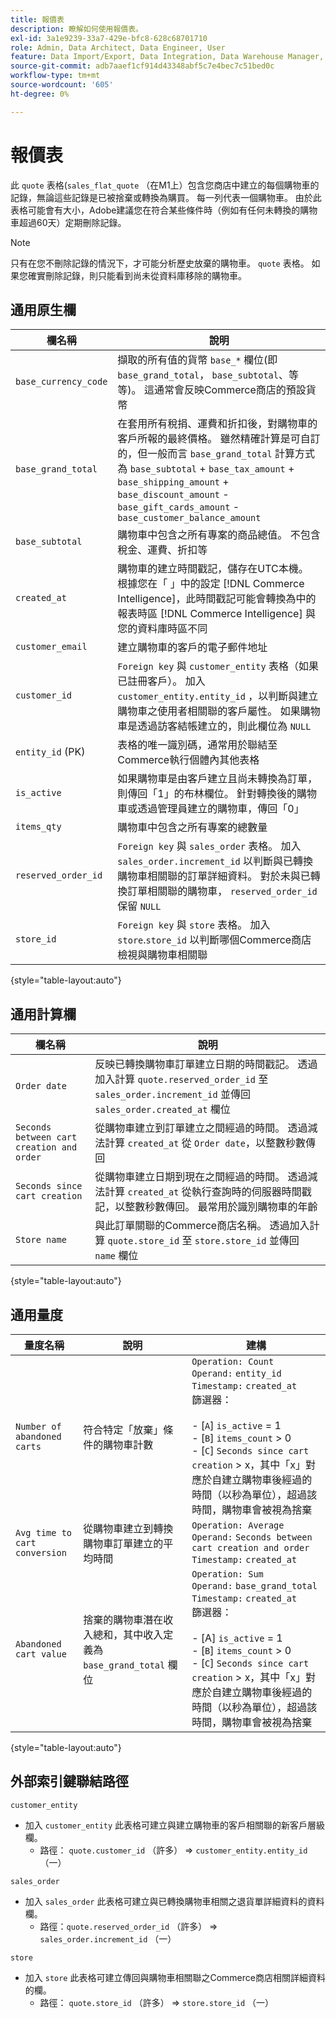 ```yaml
---
title: 報價表
description: 瞭解如何使用報價表。
exl-id: 3a1e9239-33a7-429e-bfc8-628c68701710
role: Admin, Data Architect, Data Engineer, User
feature: Data Import/Export, Data Integration, Data Warehouse Manager, Commerce Tables
source-git-commit: adb7aaef1cf914d43348abf5c7e4bec7c51bed0c
workflow-type: tm+mt
source-wordcount: '605'
ht-degree: 0%

---
```


# 報價表

此 `quote` 表格(`sales_flat_quote` （在M1上）包含您商店中建立的每個購物車的記錄，無論這些記錄是已被捨棄或轉換為購買。 每一列代表一個購物車。 由於此表格可能會有大小，Adobe建議您在符合某些條件時（例如有任何未轉換的購物車超過60天）定期刪除記錄。

>[!NOTE]
>
>只有在您不刪除記錄的情況下，才可能分析歷史放棄的購物車。 `quote` 表格。 如果您確實刪除記錄，則只能看到尚未從資料庫移除的購物車。

## 通用原生欄

| **欄名稱** | **說明** |
|---|---|
| `base_currency_code` | 擷取的所有值的貨幣 `base_*` 欄位(即 `base_grand_total`， `base_subtotal`、等等)。 這通常會反映Commerce商店的預設貨幣 |
| `base_grand_total` | 在套用所有稅捐、運費和折扣後，對購物車的客戶所報的最終價格。 雖然精確計算是可自訂的，但一般而言 `base_grand_total` 計算方式為 `base_subtotal` + `base_tax_amount` + `base_shipping_amount` + `base_discount_amount` - `base_gift_cards_amount` - `base_customer_balance_amount` |
| `base_subtotal` | 購物車中包含之所有專案的商品總值。 不包含稅金、運費、折扣等 |
| `created_at` | 購物車的建立時間戳記，儲存在UTC本機。 根據您在「 」中的設定 [!DNL Commerce Intelligence]，此時間戳記可能會轉換為中的報表時區 [!DNL Commerce Intelligence] 與您的資料庫時區不同 |
| `customer_email` | 建立購物車的客戶的電子郵件地址 |
| `customer_id` | `Foreign key` 與 `customer_entity` 表格（如果已註冊客戶）。 加入 `customer_entity.entity_id` ，以判斷與建立購物車之使用者相關聯的客戶屬性。 如果購物車是透過訪客結帳建立的，則此欄位為 `NULL` |
| `entity_id` (PK) | 表格的唯一識別碼，通常用於聯結至Commerce執行個體內其他表格 |
| `is_active` | 如果購物車是由客戶建立且尚未轉換為訂單，則傳回「1」的布林欄位。 針對轉換後的購物車或透過管理員建立的購物車，傳回「0」 |
| `items_qty` | 購物車中包含之所有專案的總數量 |
| `reserved_order_id` | `Foreign key` 與 `sales_order` 表格。 加入 `sales_order.increment_id` 以判斷與已轉換購物車相關聯的訂單詳細資料。 對於未與已轉換訂單相關聯的購物車， `reserved_order_id` 保留 `NULL` |
| `store_id` | `Foreign key` 與 `store` 表格。 加入 `store`.`store_id` 以判斷哪個Commerce商店檢視與購物車相關聯 |

{style="table-layout:auto"}

## 通用計算欄

| **欄名稱** | **說明** |
|---|---|
| `Order date` | 反映已轉換購物車訂單建立日期的時間戳記。 透過加入計算 `quote.reserved_order_id` 至 `sales_order.increment_id` 並傳回 `sales_order.created_at` 欄位 |
| `Seconds between cart creation and order` | 從購物車建立到訂單建立之間經過的時間。 透過減法計算 `created_at` 從 `Order date`，以整數秒數傳回 |
| `Seconds since cart creation` | 從購物車建立日期到現在之間經過的時間。 透過減法計算 `created_at` 從執行查詢時的伺服器時間戳記，以整數秒數傳回。 最常用於識別購物車的年齡 |
| `Store name` | 與此訂單關聯的Commerce商店名稱。 透過加入計算 `quote.store_id` 至 `store.store_id` 並傳回 `name` 欄位 |

{style="table-layout:auto"}

## 通用量度

| **量度名稱** | **說明** | **建構** |
|---|---|---|
| `Number of abandoned carts` | 符合特定「放棄」條件的購物車計數 | `Operation: Count`<br/>`Operand:` `entity_id`<br/>`Timestamp:` `created_at`<br/>篩選器：<br><br>- \[`A`\] `is_active` = 1<br>- \[`B`\] `items_count` > 0<br>- \[`C`\] `Seconds since cart creation` > x，其中「x」對應於自建立購物車後經過的時間（以秒為單位），超過該時間，購物車會被視為捨棄 |
| `Avg time to cart conversion` | 從購物車建立到轉換購物車訂單建立的平均時間 | `Operation: Average`<br>`Operand:` `Seconds between cart creation and order`<br>`Timestamp:` `created_at` |
| `Abandoned cart value` | 捨棄的購物車潛在收入總和，其中收入定義為 `base_grand_total` 欄位 | `Operation: Sum`<br>`Operand:` `base_grand_total`<br>`Timestamp:` `created_at`<br>篩選器：<br><br>- \[A\] `is_active` = 1<br>- \[`B`\] `items_count` > 0<br>- \[`C`\] `Seconds since cart creation` > x，其中「x」對應於自建立購物車後經過的時間（以秒為單位），超過該時間，購物車會被視為捨棄 |

{style="table-layout:auto"}

## 外部索引鍵聯結路徑

`customer_entity`

* 加入 `customer_entity` 此表格可建立與建立購物車的客戶相關聯的新客戶層級欄。
   * 路徑： `quote.customer_id` （許多） => `customer_entity.entity_id` （一）

`sales_order`

* 加入 `sales_order` 此表格可建立與已轉換購物車相關之退貨單詳細資料的資料欄。
   * 路徑：`quote.reserved_order_id` （許多） => `sales_order.increment_id` （一）

`store`

* 加入 `store` 此表格可建立傳回與購物車相關聯之Commerce商店相關詳細資料的欄。
   * 路徑： `quote.store_id` （許多） => `store.store_id` （一）
